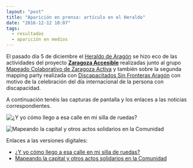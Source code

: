 ```yaml
---
layout: "post"
title: "Aparición en prensa: artículo en el Heraldo"
date: "2016-12-12 10:07"
tags:
  - resultados
  - aparición en medios
---
```


El pasado día 5 de diciembre el [Heraldo de Aragón](http://heraldo.es/) se hizo eco de las actividades del proyecto **[Zaragoza Accesible](http://zaccesible.usj.es/about/)** realizadas junto al grupo [Mapeado Colaborativo de Zaragoza Activa](http://zaccesible.usj.es/blog/2016/04/07/mapeado-colaborativo-zac.html) y también sobre la segunda mapping party realizada con [Discapacitados Sin Fronteras Aragón](https://discapacitadossinfronteras.com/) con motivo de la celebración del día internacional de la persona con discapacidad.

A continuación tenéis las capturas de pantalla y los enlaces a las noticias correspondientes.

![¿Y yo cómo llego a esa calle en mi silla de ruedas?]({{site.baseurl}}/Dossier-prensa-5-diciembre-01.png)

![Mapeando la capital y otros actos solidarios en la Comunidad]({{site.baseurl}}/Dossier-prensa-5-diciembre-02.png)

Enlaces a las versiones digitales:
* [¿Y yo cómo llego a esa calle en mi silla de ruedas?](http://www.heraldo.es/noticias/aragon/2016/12/04/y-como-llego-esa-calle-silla-ruedas-1146279-300.html)
* [Mapeando la capital y otros actos solidarios en la Comunidad](http://www.heraldo.es/noticias/aragon/2016/12/04/mapeando-capital-actos-solidarios-comunidad-1146284-300.html)
